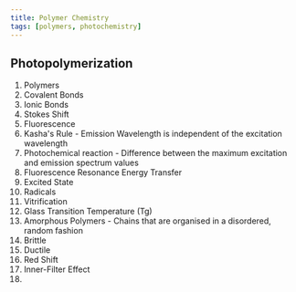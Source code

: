 ```yaml
---
title: Polymer Chemistry
tags: [polymers, photochemistry]
---
```


## Photopolymerization

1. Polymers
2. Covalent Bonds
3. Ionic Bonds
4. Stokes Shift
5. Fluorescence
6. Kasha's Rule - Emission Wavelength is independent of the excitation wavelength
7. Photochemical reaction - Difference between the maximum excitation and emission spectrum values
8. Fluorescence Resonance Energy Transfer
9. Excited State 
10. Radicals
11. Vitrification
12. Glass Transition Temperature (Tg)
13. Amorphous Polymers - Chains that are organised in a disordered, random fashion
14. Brittle 
15. Ductile
16. Red Shift
17. Inner-Filter Effect
18. 
